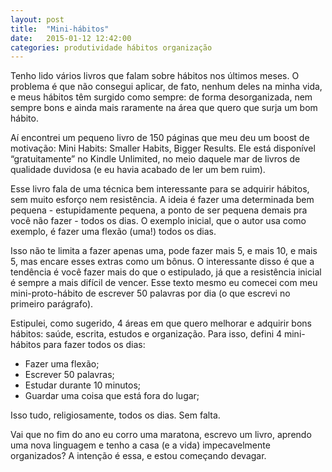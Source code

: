 ```yaml
---
layout: post
title:  "Mini-hábitos"
date:   2015-01-12 12:42:00
categories: produtividade hábitos organização
---
```


Tenho lido vários livros que falam sobre hábitos nos últimos meses. O problema é que não consegui aplicar, de fato, nenhum deles na minha vida, e meus hábitos têm surgido como sempre: de forma desorganizada, nem sempre bons e ainda mais raramente na área que quero que surja um bom hábito.

Aí encontrei um pequeno livro de 150 páginas que meu deu um boost de motivação: Mini Habits: Smaller Habits, Bigger Results. Ele está disponível “gratuitamente” no Kindle Unlimited, no meio daquele mar de livros de qualidade duvidosa (e eu havia acabado de ler um bem ruim).

Esse livro fala de uma técnica bem interessante para se adquirir hábitos, sem muito esforço nem resistência. A ideia é fazer uma determinada bem pequena - estupidamente pequena, a ponto de ser pequena demais pra você não fazer - todos os dias. O exemplo inicial, que o autor usa como exemplo, é fazer uma flexão (uma!) todos os dias.

Isso não te limita a fazer apenas uma, pode fazer    mais 5, e mais 10, e mais 5, mas encare esses extras como um bônus. O interessante disso é que a tendência é você fazer mais do que o estipulado, já que a resistência inicial é sempre a mais difícil de vencer. Esse texto mesmo eu comecei com meu mini-proto-hábito de escrever 50 palavras por dia (o que escrevi no primeiro parágrafo).

Estipulei, como sugerido, 4 áreas em que quero melhorar e adquirir bons hábitos: saúde, escrita, estudos e organização. Para isso, defini 4 mini-hábitos para fazer todos os dias:

- Fazer uma flexão;
- Escrever 50 palavras;
- Estudar durante 10 minutos;
- Guardar uma coisa que está fora do lugar;

Isso tudo, religiosamente, todos os dias. Sem falta.

Vai que no fim do ano eu corro uma maratona, escrevo um livro, aprendo uma nova linguagem e tenho a casa (e a vida) impecavelmente organizados? A intenção é essa, e estou começando devagar.